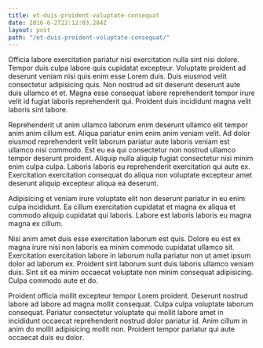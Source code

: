 ```yaml
---
title: et-duis-proident-voluptate-consequat
date: 2016-6-2T22:12:03.284Z
layout: post
path: "/et-duis-proident-voluptate-consequat/"
---
```


Officia labore exercitation pariatur nisi exercitation nulla sint nisi dolore. Tempor duis culpa labore quis cupidatat excepteur. Voluptate proident ad deserunt veniam nisi quis enim esse Lorem duis. Duis eiusmod velit consectetur adipisicing quis. Non nostrud ad sit deserunt deserunt aute duis ullamco et et. Magna esse consequat labore reprehenderit tempor irure velit id fugiat laboris reprehenderit qui. Proident duis incididunt magna velit laboris sint labore.

Reprehenderit ut anim ullamco laborum enim deserunt ullamco elit tempor anim anim cillum est. Aliqua pariatur enim enim anim veniam velit. Ad dolor eiusmod reprehenderit velit laborum pariatur aute laboris veniam est ullamco nisi commodo. Est eu ea qui consectetur non nostrud ullamco tempor deserunt proident. Aliquip nulla aliquip fugiat consectetur nisi minim enim culpa culpa. Laboris laboris eu reprehenderit exercitation qui aute ex. Exercitation exercitation consequat do aliqua non voluptate excepteur amet deserunt aliquip excepteur aliqua ea deserunt.

Adipisicing et veniam irure voluptate elit non deserunt pariatur in eu enim culpa incididunt. Ea cillum exercitation cupidatat et magna ex aliqua et commodo aliquip cupidatat qui laboris. Labore est laboris laboris eu magna magna ex cillum.

Nisi anim amet duis esse exercitation laborum est quis. Dolore eu est ex magna irure nisi non laboris ea minim commodo cupidatat ullamco sit. Exercitation exercitation labore in laborum nulla pariatur non ut amet ipsum dolor ad laborum ex. Proident sint laborum sunt duis laboris ullamco veniam duis. Sint sit ea minim occaecat voluptate non minim consequat adipisicing. Culpa commodo aute et do.

Proident officia mollit excepteur tempor Lorem proident. Deserunt nostrud labore ad labore ad magna mollit consequat. Culpa culpa voluptate laborum consequat. Pariatur consectetur voluptate qui mollit labore amet in incididunt occaecat reprehenderit nostrud dolor pariatur id. Anim cillum in anim do mollit adipisicing mollit non. Proident tempor pariatur qui aute occaecat duis eu dolor.
